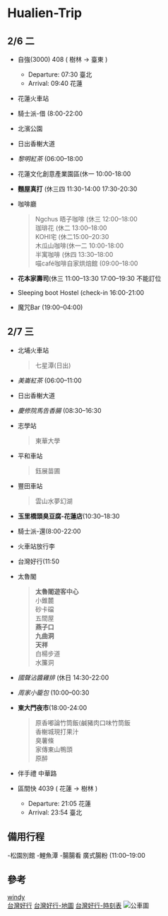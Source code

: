 # Hualien-Trip

## 2/6 二

- 自強(3000) 408 ( 樹林 → 臺東 )
  - Departure: 07:30 臺北
  - Arrival: 09:40 花蓮

- 花蓮火車站

- 騎士派-借 (8:00-22:00

- 北濱公園

- 日出香榭大道

- *黎明紅茶* (06:00–18:00

- 花蓮文化創意產業園區(休一 10:00-18:00

- **麵屋真打** (休三四 11:30-14:00 17:30-20:30

- 咖啡廳
  >Ngchus 晤子咖啡 (休三 12:00–18:00  
  >珈琲花 (休二 13:00–18:00  
  >KOHI宅 (休二15:00–20:30  
  >木瓜山咖啡(休一二 10:00-18:00  
  >半寓咖啡 (休四 13:30–18:00  
  >喵café咖啡自家烘焙館 (09:00–18:00  

- **花本家壽司**(休三 11:00–13:30 17:00–19:30 不能訂位

- Sleeping boot Hostel (check-in 16:00-21:00

- 魔咒Bar (19:00–04:00)

## 2/7 三

- 北埔火車站
  >七星潭(日出)

- *美崙紅茶* (06:00–11:00

- 日出香榭大道

- *慶修院馬告香腸* (08:30–16:30

- 志學站
  >東華大學

- 平和車站
  >鈺展苗圃

- 豐田車站
  >雲山水夢幻湖

- **玉里橋頭臭豆腐-花蓮店**(10:30–18:30

- 騎士派-還(8:00-22:00

- 火車站放行李

- 台灣好行(11:50

- 太魯閣
  >**太魯閣遊客中心**  
  >小錐麓  
  >砂卡礑  
  >五間屋  
  >**燕子口**  
  >**九曲洞**  
  >**天祥**  
  >白楊步道  
  >水簾洞  

- *國聲沾醬雞排* (休日 14:30-22:00

- *周家小籠包* (10:00–00:30

- **東大門夜市**(18:00-24:00
  >原香嘟論竹筒飯(鹹豬肉口味竹筒飯  
  >香榭城現打果汁  
  >臭薯條  
  >家傳東山鴨頭  
  >原醉  

- 伴手禮 中華路

- 區間快 4039 ( 花蓮 → 樹林 )
  - Departure: 21:05 花蓮
  - Arrival: 23:54 臺北

## 備用行程

-松園別館
-鯉魚潭
-腸腸看 廣式腸粉 (11:00–19:00

## 參考

[windy](https://www.windy.com/23.991/121.620?23.918,121.620,11)  
[台灣好行](https://www.taiwantrip.com.tw/Frontend/Route/Select_p?RouteID=R0071) 
[台灣好行-地圖](https://www.taiwantrip.com.tw/Frontend/Bustime/bus/R0071) 
[台灣好行-時刻表](https://www.taiwantrip.com.tw/Frontend/Bustime/TimeTable/R0071) 
![公車圖](https://www.taiwantrip.com.tw/download/Ckeditor/%E5%A4%AA%E9%AD%AF%E9%96%A3%E8%BD%89%E4%B9%98%E6%87%B6%E4%BA%BA%E5%8C%85-1_0.jpg)
